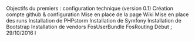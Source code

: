 
Objectifs du premiers : configuration technique (version 0.1)
Création compte github & configuration
Mise en place de la page Wiki
Mise en place des runs
Installation de PHPstorm
Installation de Symfony
Installation de Bootstrap
Installation de vendors
FosUserBundle
FosRouting
Début ; 29/10/2016
l
